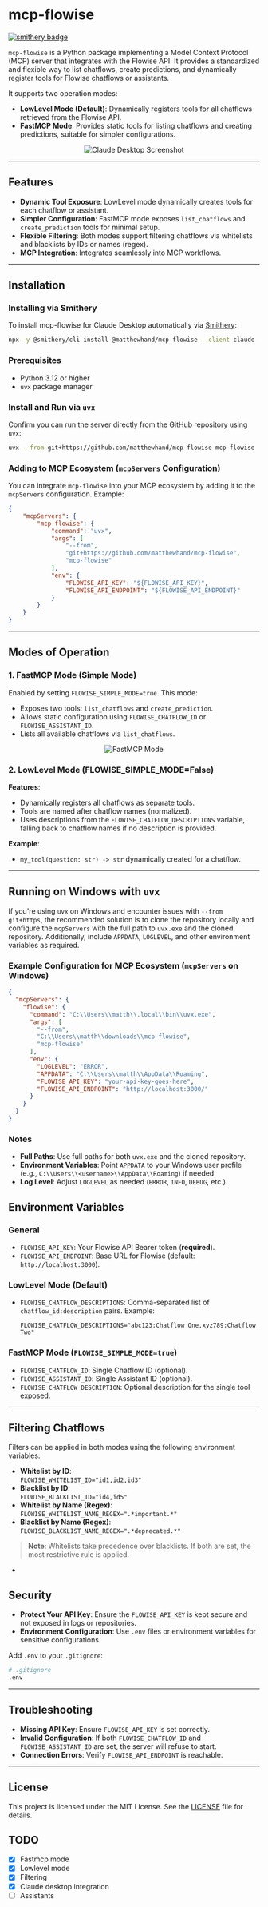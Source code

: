 # mcp-flowise

[![smithery badge](https://smithery.ai/badge/@matthewhand/mcp-flowise)](https://smithery.ai/server/@matthewhand/mcp-flowise)

`mcp-flowise` is a Python package implementing a Model Context Protocol (MCP) server that integrates with the Flowise API. It provides a standardized and flexible way to list chatflows, create predictions, and dynamically register tools for Flowise chatflows or assistants.

It supports two operation modes:

- **LowLevel Mode (Default)**: Dynamically registers tools for all chatflows retrieved from the Flowise API.
- **FastMCP Mode**: Provides static tools for listing chatflows and creating predictions, suitable for simpler configurations.

<p align="center">
<img src="https://github.com/user-attachments/assets/d27afb05-c5d3-4cc9-9918-f7be8c715304" alt="Claude Desktop Screenshot">
</p>

---

## Features

- **Dynamic Tool Exposure**: LowLevel mode dynamically creates tools for each chatflow or assistant.
- **Simpler Configuration**: FastMCP mode exposes `list_chatflows` and `create_prediction` tools for minimal setup.
- **Flexible Filtering**: Both modes support filtering chatflows via whitelists and blacklists by IDs or names (regex).
- **MCP Integration**: Integrates seamlessly into MCP workflows.

---

## Installation

### Installing via Smithery

To install mcp-flowise for Claude Desktop automatically via [Smithery](https://smithery.ai/server/@matthewhand/mcp-flowise):

```bash
npx -y @smithery/cli install @matthewhand/mcp-flowise --client claude
```

### Prerequisites

- Python 3.12 or higher
- `uvx` package manager

### Install and Run via `uvx`

Confirm you can run the server directly from the GitHub repository using `uvx`:

```bash
uvx --from git+https://github.com/matthewhand/mcp-flowise mcp-flowise
```

### Adding to MCP Ecosystem (`mcpServers` Configuration)

You can integrate `mcp-flowise` into your MCP ecosystem by adding it to the `mcpServers` configuration. Example:

```json
{
    "mcpServers": {
        "mcp-flowise": {
            "command": "uvx",
            "args": [
                "--from",
                "git+https://github.com/matthewhand/mcp-flowise",
                "mcp-flowise"
            ],
            "env": {
                "FLOWISE_API_KEY": "${FLOWISE_API_KEY}",
                "FLOWISE_API_ENDPOINT": "${FLOWISE_API_ENDPOINT}"
            }
        }
    }
}
```

---

## Modes of Operation

### 1. FastMCP Mode (Simple Mode)

Enabled by setting `FLOWISE_SIMPLE_MODE=true`. This mode:
- Exposes two tools: `list_chatflows` and `create_prediction`.
- Allows static configuration using `FLOWISE_CHATFLOW_ID` or `FLOWISE_ASSISTANT_ID`.
- Lists all available chatflows via `list_chatflows`.

<p align="center">
<img src="https://github.com/user-attachments/assets/0901ef9c-5d56-4f1e-a799-1e5d8e8343bd" alt="FastMCP Mode">
</p>

### 2. LowLevel Mode (FLOWISE_SIMPLE_MODE=False)

**Features**:
- Dynamically registers all chatflows as separate tools.
- Tools are named after chatflow names (normalized).
- Uses descriptions from the `FLOWISE_CHATFLOW_DESCRIPTIONS` variable, falling back to chatflow names if no description is provided.

**Example**:
- `my_tool(question: str) -> str` dynamically created for a chatflow.

---
## Running on Windows with `uvx`

If you're using `uvx` on Windows and encounter issues with `--from git+https`, the recommended solution is to clone the repository locally and configure the `mcpServers` with the full path to `uvx.exe` and the cloned repository. Additionally, include `APPDATA`, `LOGLEVEL`, and other environment variables as required.

### Example Configuration for MCP Ecosystem (`mcpServers` on Windows)

```json
{
  "mcpServers": {
    "flowise": {
      "command": "C:\\Users\\matth\\.local\\bin\\uvx.exe",
      "args": [
        "--from",
        "C:\\Users\\matth\\downloads\\mcp-flowise",
        "mcp-flowise"
      ],
      "env": {
        "LOGLEVEL": "ERROR",
        "APPDATA": "C:\\Users\\matth\\AppData\\Roaming",
        "FLOWISE_API_KEY": "your-api-key-goes-here",
        "FLOWISE_API_ENDPOINT": "http://localhost:3000/"
      }
    }
  }
}
```

### Notes

- **Full Paths**: Use full paths for both `uvx.exe` and the cloned repository.
- **Environment Variables**: Point `APPDATA` to your Windows user profile (e.g., `C:\\Users\\<username>\\AppData\\Roaming`) if needed.
- **Log Level**: Adjust `LOGLEVEL` as needed (`ERROR`, `INFO`, `DEBUG`, etc.).

## Environment Variables

### General

- `FLOWISE_API_KEY`: Your Flowise API Bearer token (**required**).
- `FLOWISE_API_ENDPOINT`: Base URL for Flowise (default: `http://localhost:3000`).

### LowLevel Mode (Default)

- `FLOWISE_CHATFLOW_DESCRIPTIONS`: Comma-separated list of `chatflow_id:description` pairs. Example:
  ```
  FLOWISE_CHATFLOW_DESCRIPTIONS="abc123:Chatflow One,xyz789:Chatflow Two"
  ```

### FastMCP Mode (`FLOWISE_SIMPLE_MODE=true`)

- `FLOWISE_CHATFLOW_ID`: Single Chatflow ID (optional).
- `FLOWISE_ASSISTANT_ID`: Single Assistant ID (optional).
- `FLOWISE_CHATFLOW_DESCRIPTION`: Optional description for the single tool exposed.

---

## Filtering Chatflows

Filters can be applied in both modes using the following environment variables:

- **Whitelist by ID**:  
  `FLOWISE_WHITELIST_ID="id1,id2,id3"`
- **Blacklist by ID**:  
  `FLOWISE_BLACKLIST_ID="id4,id5"`
- **Whitelist by Name (Regex)**:  
  `FLOWISE_WHITELIST_NAME_REGEX=".*important.*"`
- **Blacklist by Name (Regex)**:  
  `FLOWISE_BLACKLIST_NAME_REGEX=".*deprecated.*"`

> **Note**: Whitelists take precedence over blacklists. If both are set, the most restrictive rule is applied.

-
## Security

- **Protect Your API Key**: Ensure the `FLOWISE_API_KEY` is kept secure and not exposed in logs or repositories.
- **Environment Configuration**: Use `.env` files or environment variables for sensitive configurations.

Add `.env` to your `.gitignore`:

```bash
# .gitignore
.env
```

---

## Troubleshooting

- **Missing API Key**: Ensure `FLOWISE_API_KEY` is set correctly.
- **Invalid Configuration**: If both `FLOWISE_CHATFLOW_ID` and `FLOWISE_ASSISTANT_ID` are set, the server will refuse to start.
- **Connection Errors**: Verify `FLOWISE_API_ENDPOINT` is reachable.

---

## License

This project is licensed under the MIT License. See the [LICENSE](LICENSE) file for details.

## TODO

- [x] Fastmcp mode
- [x] Lowlevel mode
- [x] Filtering
- [x] Claude desktop integration
- [ ] Assistants
